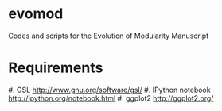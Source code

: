 evomod
======

Codes and scripts for the Evolution of Modularity Manuscript

Requirements
============

#. GSL http://www.gnu.org/software/gsl/
#. IPython notebook http://ipython.org/notebook.html
#. ggplot2 http://ggplot2.org/
